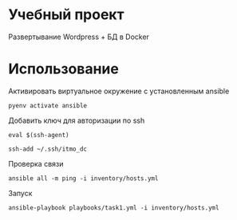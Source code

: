 # Учебный проект 

Развертывание Wordpress + БД в Docker

# Использование

Активировать виртуальное окружение с установленным ansible

`pyenv activate ansible`

Добавить ключ для авторизации по ssh

`eval $(ssh-agent)`

`ssh-add ~/.ssh/itmo_dc`

Проверка связи

`ansible all -m ping -i inventory/hosts.yml`

Запуск

`ansible-playbook playbooks/task1.yml -i inventory/hosts.yml`